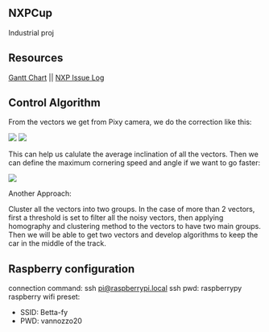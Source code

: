 ## NXPCup
Industrial proj

## Resources
[Gantt Chart](https://docs.google.com/spreadsheets/d/1_ab_1B6ywoD8W_HedOslyi2c5SXox_DHgxD6Ps3EEKg/edit?usp=sharing)  ||   [NXP Issue Log](https://docs.google.com/document/d/1cK3jTuf8C7oN0TY4DB1Q-S80q4x-OqfHRKSxHm6Nyq0/edit)

## Control Algorithm
From the vectors we get from Pixy camera, we do the correction like this:

![](https://postimg.cc/Vr37z8CM)
![](https://encrypted-tbn0.gstatic.com/images?q=tbn:ANd9GcT3jPLBkHYZMJDr-UdfxRsf4-_3PNqLejt8zg&usqp=CAU)

This can help us calulate the average inclination of all the vectors.
Then we can define the maximum cornering speed and angle if we want to go faster:

![](https://a.sidepodcast.com/content/2014/07/car-turning-top.jpg)

Another Approach:

Cluster all the vectors into two groups. In the case of more than 2 vectors, first a threshold is set to filter all the noisy vectors, then applying homography and clustering method to the vectors to have two main groups. Then we will be able to get two vectors and develop algorithms to keep the car in the middle of the track.


## Raspberry configuration
connection command: ssh pi@raspberrypi.local
ssh pwd: raspberrypy
raspberry wifi preset:
- SSID: Betta-fy
- PWD: vannozzo20

